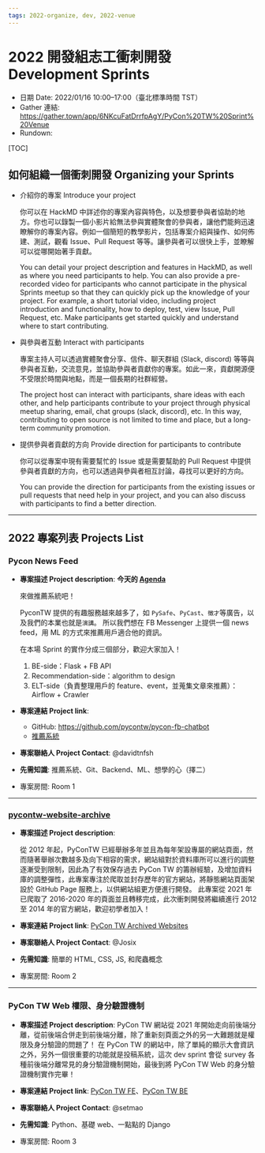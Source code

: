 ```yaml
---
tags: 2022-organize, dev, 2022-venue
---
```


# 2022 開發組志工衝刺開發 Development Sprints
* 日期 Date: 2022/01/16 10:00–17:00（臺北標準時間 TST）
* Gather 連結: https://gather.town/app/6NKcuFatDrrfpAgY/PyCon%20TW%20Sprint%20Venue
* Rundown: 

[TOC]

## 如何組織一個衝刺開發 Organizing your Sprints

* 介紹你的專案 Introduce your project

    你可以在 HackMD 中詳述你的專案內容與特色，以及想要參與者協助的地方。你也可以錄製一個小影片給無法參與實體聚會的參與者，讓他們能夠迅速瞭解你的專案內容。例如一個簡短的教學影片，包括專案介紹與操作、如何佈建、測試，觀看 Issue、Pull Request 等等。讓參與者可以很快上手，並瞭解可以從哪開始著手貢獻。
    
    You can detail your project description and features in HackMD, as well as where you need participants to help. You can also provide a pre-recorded video for participants who cannot participate in the physical Sprints meetup so that they can quickly pick up the knowledge of your project. For example, a short tutorial video, including project introduction and functionality, how to deploy, test, view Issue, Pull Request, etc. Make participants get started quickly and understand where to start contributing.

* 與參與者互動 Interact with participants

    專案主持人可以透過實體聚會分享、信件、聊天群組 (Slack, discord) 等等與參與者互動，交流意見，並協助參與者貢獻你的專案。如此一來，貢獻開源便不受限於時間與地點，而是一個長期的社群經營。
    
    The project host can interact with participants, share ideas with each other, and help participants contribute to your project through physical meetup sharing, email, chat groups (slack, discord), etc. In this way, contributing to open source is not limited to time and place, but a long-term community promotion.

* 提供參與者貢獻的方向 Provide direction for participants to contribute

    你可以從專案中現有需要幫忙的 Issue 或是需要幫助的 Pull Request 中提供參與者貢獻的方向，也可以透過與參與者相互討論，尋找可以更好的方向。
    
    You can provide the direction for participants from the existing issues or pull requests that need help in your project, and you can also discuss with participants to find a better direction.



---

## 2022 專案列表 Projects List

### Pycon News Feed

- **專案描述 Project description**:
    **今天的 [Agenda](https://hackmd.io/Aah_fCbgSUqHO11gfV75Ww)**

    來做推薦系統吧！

    PyconTW 提供的有趣服務越來越多了，如 `PySafe`、`PyCast`、`徵才`等廣告，以及我們的本業也就是`演講`。
    所以我們想在 FB Messenger 上提供一個 news feed，用 ML 的方式來推薦用戶適合他的資訊。

    在本場 Sprint 的實作分成三個部分，歡迎大家加入！
    1. BE-side：Flask + FB API
    2. Recommendation-side：algorithm to design
    3. ELT-side（負責整理用戶的 feature、event，並蒐集文章來推薦）：Airflow + Crawler

- **專案連結 Project link**:
    - GitHub: https://github.com/pycontw/pycon-fb-chatbot
    - [推薦系統](https://heliotrope-podium-fc5.notion.site/Sprint-0e46144427484a78ac86ebada23cdd5c)
- **專案聯絡人 Project Contact**: @davidtnfsh 
- **先需知識**: 推薦系統、Git、Backend、ML、想學的心（擇二）

* 專案房間: Room 1 

---

### [pycontw-website-archive](https://github.com/pycontw/pycon_archive_past_website)

- **專案描述 Project description**: 

    從 2012 年起，PyConTW 已經舉辦多年並且為每年架設專屬的網站頁面，然而隨著舉辦次數越多及向下相容的需求，網站組對於資料庫所可以進行的調整逐漸受到限制，因此為了有效保存過去 PyCon TW 的籌辦經驗，及增加資料庫的調整彈性，此專案專注於爬取並封存歷年的官方網站，將靜態網站頁面架設於 GitHub Page 服務上，以供網站組更方便進行開發。
    此專案從 2021 年已爬取了 2016-2020 年的頁面並且轉移完成，此次衝刺開發將繼續進行 2012 至 2014 年的官方網站，歡迎初學者加入！

- **專案連結 Project link**: [PyCon TW Archived Websites](https://github.com/pycontw/pycon_archive_past_website)
- **專案聯絡人 Project Contact**: @Josix 
- **先需知識**: 簡單的 HTML, CSS, JS, 和爬蟲概念

* 專案房間: Room 2


---
### PyCon TW Web 權限、身分驗證機制

- **專案描述 Project description**: 
    PyCon TW 網站從 2021 年開始走向前後端分離，從前後端合併走到前後端分離，除了重新刻頁面之外的另一大難題就是權限及身分驗證的問題了！
    在 PyCon TW 的網站中，除了單純的顯示大會資訊之外，另外一個很重要的功能就是投稿系統，這次 dev sprint 會從 survey 各種前後端分離常見的身分驗證機制開始，最後到將 PyCon TW Web 的身分驗證機制實作完畢！
    
- **專案連結 Project link**: [PyCon TW FE](https://github.com/pycontw/pycontw-frontend)、[PyCon TW BE](https://github.com/pycontw/pycon.tw)
- **專案聯絡人 Project Contact**: @setmao
- **先需知識**: Python、基礎 web、一點點的 Django

* 專案房間: Room 3 

